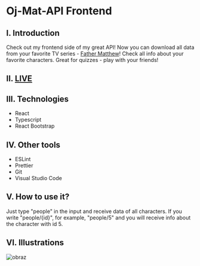 # Oj-Mat-API Frontend

## I. Introduction

Check out my frontend side of my great API! Now you can download all data from your favorite TV series - [Father Matthew](https://en.wikipedia.org/wiki/Ojciec_Mateusz)! Check all info about your favorite characters. Great for quizzes - play with your friends!

## II. [LIVE](https://stunning-truffle-982664.netlify.app/)

## III. Technologies
- React
- Typescript
- React Bootstrap

## IV. Other tools
- ESLint
- Prettier
- Git
- Visual Studio Code

## V. How to use it?

Just type "people" in the input and receive data of all characters. If you write "people/{id}", for example, "people/5" and you will receive info about the character with id 5.

## VI. Illustrations
![obraz](https://user-images.githubusercontent.com/80857044/210008555-8e84897e-1a08-4234-a258-62681fa3a6fd.png)

